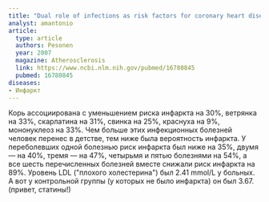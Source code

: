 ```yaml
---
title: "Dual role of infections as risk factors for coronary heart disease"
analyst: amantonio
article:
  type: article
  authors: Pesonen
  year: 2007
  magazine: Atherosclerosis
  link: https://www.ncbi.nlm.nih.gov/pubmed/16780845
  pubmed: 16780845
diseases:
- Инфаркт
---
```


Корь ассоциирована с уменьшением риска инфаркта на 30%, ветрянка на 33%, скарлатина на 31%, свинка на 25%, краснуха на 9%, мононуклеоз на 33%. Чем больше этих инфекционных болезней человек перенес в детстве, тем ниже была вероятность инфаркта. У переболевших одной болезнью риск инфаркта был ниже на 35%, двумя — на 40%, тремя — на 47%, четырьмя и пятью болезнями на 54%, а все шесть перечисленных болезней вместе снижали риск инфаркта на 89%.
Уровень LDL ("плохого холестерина") был 2.41 mmol/L у больных. А вот у контрольной группы (у которых не было инфаркта) он был 3.67. (привет, статины!)
